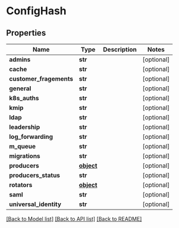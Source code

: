 # ConfigHash

## Properties
Name | Type | Description | Notes
------------ | ------------- | ------------- | -------------
**admins** | **str** |  | [optional] 
**cache** | **str** |  | [optional] 
**customer_fragements** | **str** |  | [optional] 
**general** | **str** |  | [optional] 
**k8s_auths** | **str** |  | [optional] 
**kmip** | **str** |  | [optional] 
**ldap** | **str** |  | [optional] 
**leadership** | **str** |  | [optional] 
**log_forwarding** | **str** |  | [optional] 
**m_queue** | **str** |  | [optional] 
**migrations** | **str** |  | [optional] 
**producers** | [**object**](.md) |  | [optional] 
**producers_status** | **str** |  | [optional] 
**rotators** | [**object**](.md) |  | [optional] 
**saml** | **str** |  | [optional] 
**universal_identity** | **str** |  | [optional] 

[[Back to Model list]](../README.md#documentation-for-models) [[Back to API list]](../README.md#documentation-for-api-endpoints) [[Back to README]](../README.md)


